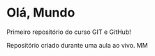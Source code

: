 # Olá, Mundo
 Primeiro repositório do curso GIT e GitHub!

 Repositório criado durante uma aula ao vivo.
MM